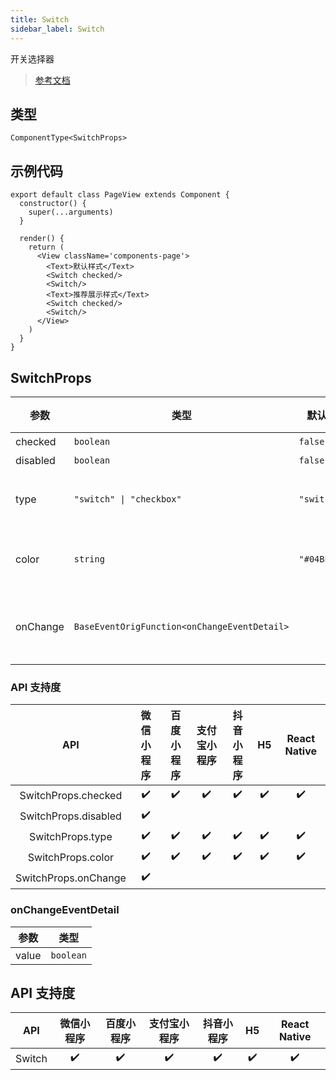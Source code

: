 ```yaml
---
title: Switch
sidebar_label: Switch
---
```


开关选择器

> [参考文档](https://developers.weixin.qq.com/miniprogram/dev/component/switch.html)

## 类型

```tsx
ComponentType<SwitchProps>
```

## 示例代码

```tsx
export default class PageView extends Component {
  constructor() {
    super(...arguments)
  }

  render() {
    return (
      <View className='components-page'>
        <Text>默认样式</Text>
        <Switch checked/>
        <Switch/>
        <Text>推荐展示样式</Text>
        <Switch checked/>
        <Switch/>
      </View>
    )
  }
}
```

## SwitchProps

<table>
  <thead>
    <tr>
      <th>参数</th>
      <th>类型</th>
      <th style={{ textAlign: "center"}}>默认值</th>
      <th style={{ textAlign: "center"}}>必填</th>
      <th>说明</th>
    </tr>
  </thead>
  <tbody>
    <tr>
      <td>checked</td>
      <td><code>boolean</code></td>
      <td style={{ textAlign: "center"}}><code>false</code></td>
      <td style={{ textAlign: "center"}}>否</td>
      <td>是否选中</td>
    </tr>
    <tr>
      <td>disabled</td>
      <td><code>boolean</code></td>
      <td style={{ textAlign: "center"}}><code>false</code></td>
      <td style={{ textAlign: "center"}}>否</td>
      <td>是否禁用</td>
    </tr>
    <tr>
      <td>type</td>
      <td><code>&quot;switch&quot; | &quot;checkbox&quot;</code></td>
      <td style={{ textAlign: "center"}}><code>&quot;switch&quot;</code></td>
      <td style={{ textAlign: "center"}}>否</td>
      <td>样式，有效值：switch, checkbox</td>
    </tr>
    <tr>
      <td>color</td>
      <td><code>string</code></td>
      <td style={{ textAlign: "center"}}><code>&quot;#04BE02&quot;</code></td>
      <td style={{ textAlign: "center"}}>否</td>
      <td>switch 的颜色，同 css 的 color</td>
    </tr>
    <tr>
      <td>onChange</td>
      <td><code>BaseEventOrigFunction&lt;onChangeEventDetail&gt;</code></td>
      <td style={{ textAlign: "center"}}></td>
      <td style={{ textAlign: "center"}}>否</td>
      <td>checked 改变时触发 change 事件</td>
    </tr>
  </tbody>
</table>

### API 支持度

| API | 微信小程序 | 百度小程序 | 支付宝小程序 | 抖音小程序 | H5 | React Native |
| :---: | :---: | :---: | :---: | :---: | :---: | :---: |
| SwitchProps.checked | ✔️ | ✔️ | ✔️ | ✔️ | ✔️ | ✔️ |
| SwitchProps.disabled | ✔️ |  |  |  |  |  |
| SwitchProps.type | ✔️ | ✔️ | ✔️ | ✔️ | ✔️ | ✔️ |
| SwitchProps.color | ✔️ | ✔️ | ✔️ | ✔️ | ✔️ | ✔️ |
| SwitchProps.onChange | ✔️ |  |  |  |  |  |

### onChangeEventDetail

<table>
  <thead>
    <tr>
      <th>参数</th>
      <th>类型</th>
    </tr>
  </thead>
  <tbody>
    <tr>
      <td>value</td>
      <td><code>boolean</code></td>
    </tr>
  </tbody>
</table>

## API 支持度

| API | 微信小程序 | 百度小程序 | 支付宝小程序 | 抖音小程序 | H5 | React Native |
| :---: | :---: | :---: | :---: | :---: | :---: | :---: |
| Switch | ✔️ | ✔️ | ✔️ | ✔️ | ✔️ | ✔️ |
